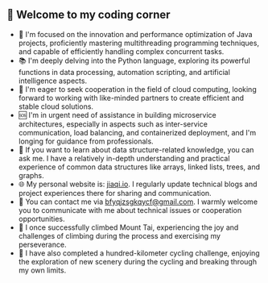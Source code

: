 ## 🚀 Welcome to my coding corner
- 🎯 I'm focused on the innovation and performance optimization of Java projects, proficiently mastering multithreading programming techniques, and capable of efficiently handling complex concurrent tasks.
- 📚 I'm deeply delving into the Python language, exploring its powerful functions in data processing, automation scripting, and artificial intelligence aspects.
- 🤝 I'm eager to seek cooperation in the field of cloud computing, looking forward to working with like-minded partners to create efficient and stable cloud solutions.
- 🆘 I'm in urgent need of assistance in building microservice architectures, especially in aspects such as inter-service communication, load balancing, and containerized deployment, and I'm longing for guidance from professionals.
- 💬 If you want to learn about data structure-related knowledge, you can ask me. I have a relatively in-depth understanding and practical experience of common data structures like arrays, linked lists, trees, and graphs.
- 🌐 My personal website is: [jiaqi.io](https://jiaqi.io). I regularly update technical blogs and project experiences there for sharing and communication.
- 📧 You can contact me via <span style="color:#0066cc;">bfyqjzsgkqycf@gmail.com</span>. I warmly welcome you to communicate with me about technical issues or cooperation opportunities.
- 🗻 I once successfully climbed Mount Tai, experiencing the joy and challenges of climbing during the process and exercising my perseverance.
- 🚴 I have also completed a hundred-kilometer cycling challenge, enjoying the exploration of new scenery during the cycling and breaking through my own limits.
